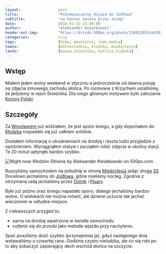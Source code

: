 ```yaml
---
layout:                 post
title:                  "Późnowieczorny dojazd do Jodłowa"
subtitle:               "na koniec świata przez śnieg"
date:                   2016-01-15 23:00:00
author:                 "Aleksander Kwiatkowski"
header-ext-img:         "https://drscdn.500px.org/photo/136552853/m%3D2048/b2dd79b46cd3009b69c77c3f2811ca86"
categories:             trip
tags:                   [hike, mountains, todo_media]
towns:                  [dolnoslaskie, klodzko, miedzylesie]
lands:                  [masyw_snieznika, kotlina_klodzka]
---
```


[wiki-korona]:           https://pl.wikipedia.org/wiki/Korona_G%C3%B3r_Polski
[wiki-wroclaw]:          https://pl.wikipedia.org/wiki/Wroc%C5%82aw
[wiki-klodzko]:          https://pl.wikipedia.org/wiki/K%C5%82odzko
[wiki-miedzylesie]:      https://pl.wikipedia.org/wiki/Mi%C4%99dzylesie
[wiki-33]:               https://pl.wikipedia.org/wiki/Droga_krajowa_nr_33_(Czechy)
[wiki-jodlow]:           https://pl.wikipedia.org/wiki/Jod%C5%82%C3%B3w_(wojew%C3%B3dztwo_dolno%C5%9Bl%C4%85skie)
[wiki-dolnik]:           https://pl.wikipedia.org/wiki/Dolnik_(wojew%C3%B3dztwo_dolno%C5%9Bl%C4%85skie)
[wiki-pisary]:           https://pl.wikipedia.org/wiki/Pisary_(wojew%C3%B3dztwo_dolno%C5%9Bl%C4%85skie)



Wstęp
-----

Miałem jeden wolny weekend w styczniu a jednocześnie od dawna poluję na zdjęcia
zimowego zachodu słońca. Po rozmowie z Krzychem ustaliliśmy, że jedziemy
w rejon Śnieżnika. Dla niego głównym motywem było zaliczanie [Korony Polski][wiki-korona].

Szczegóły
---------

Za [Wrocławiem][wiki-wroclaw] już widziałem, że jest sporo śniegu, a gdy
dojechałem do [Kłodzka][wiki-klodzko] rozpadało się już całkiem solidnie.

Dostałem informację o utrudnieniach na drodzę i reszta ludzi przyjedzie z opóźnieniem.
Wyciągnąłem statyw i zacząłem robić zdjęcia w okolicy stacji. Te 20 minut
upłynęło bardzo szybko.

<div class='pixels-photo'>
  <p>
    <img src='https://drscdn.500px.org/photo/140420543/m%3D900/d4917b566ab4d20bb8d0107072aebca3' alt='Night near Kłodzko Główne by Aleksander Kwiatkowski on 500px.com'>
  </p>
  <a href='https://500px.com/photo/140420543/night-near-k%C5%82odzko-g%C5%82%C3%B3wne-by-aleksander-kwiatkowski' alt='Night near Kłodzko Główne by Aleksander Kwiatkowski on 500px.com'></a>
</div>
<script type='text/javascript' src='https://500px.com/embed.js'></script>

Ruszyliśmy samochodem na południę w stronę [Międzylesia][wiki-miedzylesie] jadąc
drogą [33][wiki-33].
Docelowo jechaliśmy do [Jodłowa][wiki-jodlow], gdzie mieliśmy nocleg. Zgodnie
z otrzymana radą jechaliśmy przez [Dolnik][wiki-dolnik] i [Pisary][wiki-pisary].

Było już późno oraz śniegu napadało sporo, dlatego jechaliśmy bardzo wolno.
O widokach nie można mówić, ale dziwne uczucie tak jechać wieczorem w odludne miejsce.

Z ciekawszych przygód to:

* sarna na drodzę wpatrzona w światła samochodu
* *cofanie się do przodu* jako metoda wjazdu przy nachyleniu

Spać poszliśmy dość szybko (przynajmniej ja), gdyż następnego dnia wstawaliśmy o
czwartej rano. Godzina czysto nieludzka, ale co się robi po to aby zobaczyć
zapierający dech wschód słońca na szczycie.
